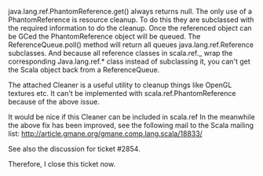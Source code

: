 java.lang.ref.PhantomReference.get() always returns null. The only use of a PhantomReference is resource cleanup. To do this they are subclassed with the required information to do the cleanup. Once the referenced object can be GCed the PhantomReference object will be queued. The ReferenceQueue.poll() method will return all queues java.lang.ref.Reference subclasses. And because all reference classes in scala.ref._ wrap the corresponding Java.lang.ref.* class instead of subclassing it, you can't get the Scala object back from a ReferenceQueue.

The attached Cleaner is a useful utility to cleanup things like OpenGL textures etc. It can't be implemented with scala.ref.PhantomReference because of the above issue.

It would be nice if this Cleaner can be included in scala.ref
In the meanwhile the above fix has been improved, see the following mail to the Scala mailing list:
http://article.gmane.org/gmane.comp.lang.scala/18833/

See also the discussion for ticket #2854.

Therefore, I close this ticket now.
